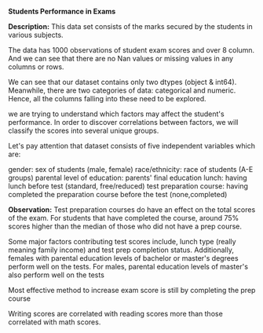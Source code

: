 **Students Performance in Exams**

**Description:**
This data set consists of the marks secured by the students in various subjects.

The data has 1000 observations of student exam scores and over 8 column. And we can see that there are no Nan values or missing values in any columns or rows.

We can see that our dataset contains only two dtypes (object & int64). Meanwhile, there are two categories of data: categorical and numeric. Hence, all the columns falling into these need to be explored.

we are trying to understand which factors may affect the student's performance. In order to discover correlations between factors, we will classify the scores into several unique groups.

Let's pay attention that dataset consists of five independent variables which are:

gender: sex of students (male, female) race/ethnicity: race of students (A-E groups) parental level of education: parents' final education lunch: having lunch before test (standard, free/reduced) test preparation course: having completed the preparation course before the test (none,completed)

**Observation:**
Test preparation courses do have an effect on the total scores of the exam. For students that have completed the course, around 75% scores higher than the median of those who did not have a prep course.

Some major factors contributing test scores include, lunch type (really meaning family income) and test prep completion status. Additionally, females with parental education levels of bachelor or master's degrees perform well on the tests. For males, parental education levels of master's also perform well on the tests

Most effective method to increase exam score is still by completing the prep course

Writing scores are correlated with reading scores more than those correlated with math scores.



